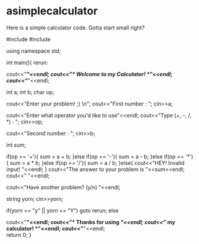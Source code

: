 # asimplecalculator
Here is a simple calculator code. Gotta start small right? 

#include <iostream>
#include <cmath>

using namespace std;

int main(){
rerun:

cout<<"*****************************"<<endl;
cout<<"* Welcome to my Calculator! *"<<endl;
cout<<"*****************************"<<endl;

int a;
int b;
char op;


cout<<"Enter your problem! ;) \n";
cout<<"First number : ";
cin>>a;

cout<<"Enter what operator you'd like to use"<<endl;
cout<<"Type (+, -, /, *) : ";
cin>>op;

cout<<"Second number : ";
cin>>b;

int sum;

if(op == '+'){
    sum = a + b;
}else if(op == '-'){
    sum = a - b;
}else if(op == '*'){
    sum = a * b;
}else if(op == '/'){
    sum = a / b;
}else{
    cout<<"HEY! Invalid input! "<<endl;
}
cout<<"The answer to your problem is "<<sum<<endl;
cout<<" "<<endl;


cout<<"Have another problem? (y/n) "<<endl;

string yorn;
cin>>yorn;

if(yorn == "y" || yorn == "Y")
    goto rerun;
else

cout<<"********************"<<endl;
cout<<"* Thanks for using *"<<endl;
cout<<"*  my calculator!  *"<<endl;
cout<<"********************"<<endl;  
    return 0;
}
